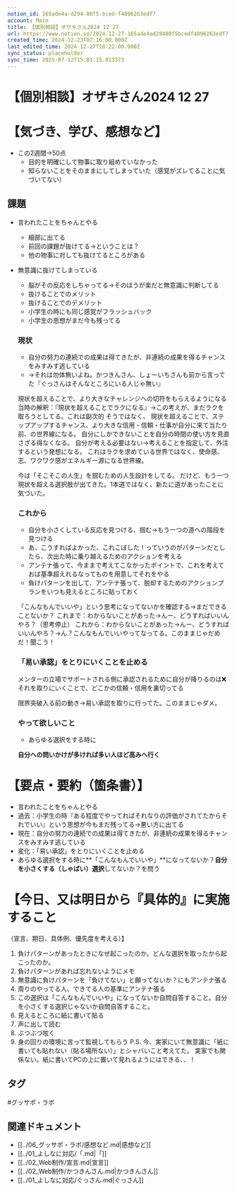 ```yaml
---
notion_id: 165ade4a-d294-80f5-bced-f4896263edf7
account: Main
title: 【個別相談】オザキさん2024 12 27
url: https://www.notion.so/2024-12-27-165ade4ad29480f5bcedf4896263edf7
created_time: 2024-12-23T07:16:00.000Z
last_edited_time: 2024-12-27T18:22:00.000Z
sync_status: placeholder
sync_time: 2025-07-12T15:01:15.013373
---
```

# 【個別相談】オザキさん2024 12 27

# 【気づき、学び、感想など】
- この2週間→50点
  - 目的を明確にして物事に取り組めていなかった
  - 知らないことをそのままにしてしまっていた（感覚がズレてることに気づいてない）
## 課題
- 言われたことをちゃんとやる
  - 細部に出てる
  - 前回の課題が抜けてる→ということは？
  - 他の物事に対しても抜けてるところがある
- 無意識に抜けてしまっている
  - 脳がその反応をしちゃってる→そのほうが楽だと無意識に判断してる
  - 抜けることでのメリット
  - 抜けることでのデメリット
  - 小学生の時にも同じ感覚がフラッシュバック
  - 小学生の思想がまだ今も残ってる
  
  ### 現状
  - 自分の努力の連続での成果は得てきたが、非連続の成果を得るチャンスをみすみす逃している
  - →それは勿体無いよね。かつきんさん、しょーいちさんも前から言ってた『ぐっさんはそんなところにいる人じゃ無い』
  
  現状を超えることで、より大きなチャレンジへの切符をもらえるようになる
  当時の解釈：『現状を超えることでラクになる』→この考えが、まだラクを取ろうとしてる。これは副次的
  そうではなく、
  現状を超えることで、ステップアップするチャンス、より大きな信用・信頼・仕事が自分に来て当たり前、の世界線になる。
  自分にしかできないことを自分の時間の使い方を見直さざる得なくなる。
  自分が考える必要はない→考えることを指定して、外注するという発想になる。
  これはラクを求めている世界ではなく、使命感、志、ワクワク感がエネルギー源になる世界線。
  
  今は「そこそこの人生」を掴むための人生設計をしてる。
  だけど、もう一つ現状を超える選択肢が出てきた。1本道ではなく、新たに道があったことに気づいた。
  
  ### これから
  - 自分を小さくしている反応を見つける、掴む→もう一つの道への階段を見つける
  - あ、こうすればよかった、これこぼした！っていうのがパターンだとしたら、次出た時に乗り越えるためのアクションを考える
  - アンテナ張って、今ままで考えてこなかったポイントで、これを考えておば基準超えれるなってものを用意してそれをやる
  - 負けパターンを出して、アンテナ張って、脱却するためのアクションプランをいつも見えるところに貼っておく
  
  「こんなもんでいいや」という思考になってないかを確認する→まだできることないか？
  これまで：わからないことがあった→んー、どうすればいいんやろ？（思考停止）
  これから：わからないことがあった→んー、どうすればいいんやろ？→ん？こんなもんでいいやってなってる。このままじゃだめだ！聞こう！
  
  ### 「易い承認」をとりにいくことを止める
  メンターの立場でサポートされる側に承認されるために自分が降りるのは❌
  それを取りにいくことで、どこかの信頼・信用を裏切ってる
  
  限界突破入る前の動き→易い承認を取りに行ってた。このままじゃダメ。
  
  ### やって欲しいこと
  - あらゆる選択をする時に
  
  **自分への問いかけが多ければ多い人ほど高みへ行く**
  
# 【要点・要約（箇条書）】
- 言われたことをちゃんとやる
- 過去：小学生の時『ある程度でやってればそれなりの評価がされてたからそれでいい』という思想が今もまだ残ってる→悪い方に出てる
- 現在：自分の努力の連続での成果は得てきたが、非連続の成果を得るチャンスをみすみす逃している
- 変化：「易い承認」をとりにいくことを止める
- あらゆる選択をする時に**「こんなもんでいいや」**になってないか？**自分を小さくする（しゃばい）選択**してないか？を問う
# 【今日、又は明日から『具体的』に実施すること
（宣言、期日、具体例、優先度を考える）】
1. 負けパターンがあったときになぜ起こったのか。どんな選択を取ったから起こったのか。
  1. 負けパターンがあれば忘れないようにメモ
  1. 無意識に負けパターンを「負けてない」と願ってないか？にもアンテナ張る
  1. 周りのやってる人、できてる人の基準にアンテナ張る
1. この選択は「こんなもんでいいや」になってないか自問自答すること。自分を小さくする選択じゃないか自問自答すること。
  1. 見えるところに紙に書いて貼る
  1. 声に出して読む
  1. ぶつぶつ呟く
  1. 身の回りの環境に言って監視してもらう
P.S.
今、実家にいて無意識に「紙に書いても貼れない（貼る場所ない）」とシャバいこと考えてた。
実家でも関係ない。紙に書いてPCの上に置いて見れるようにはできる、、！

## タグ

#グッサポ・ラボ 

## 関連ドキュメント

- [[../06_グッサポ・ラボ/感想など.md|感想など]]
- [[../01_よしなに対応/「.md|「]]
- [[../02_Web制作/宣言.md|宣言]]
- [[../02_Web制作/かつきんさん.md|かつきんさん]]
- [[../01_よしなに対応/ぐっさん.md|ぐっさん]]
